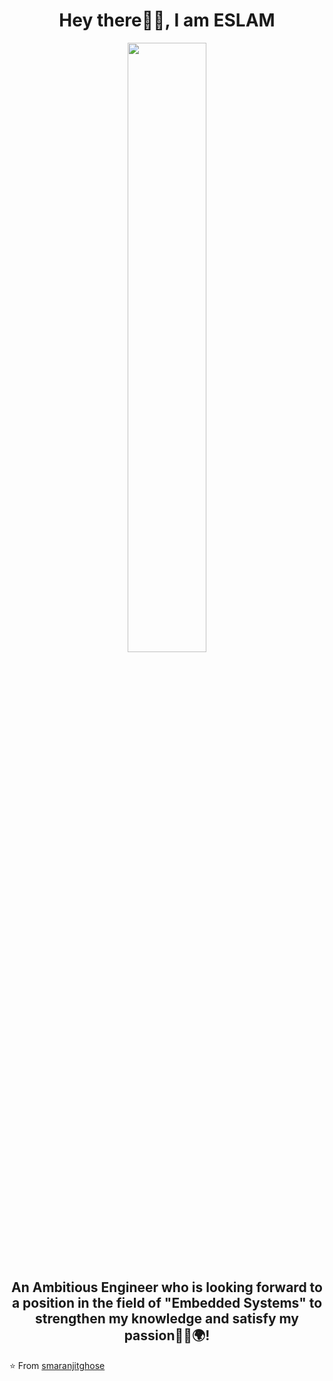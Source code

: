 <h1 align= "center"><b>Hey there🙋‍♂️, I am ESLAM </b></h1>
<p align="center"><img width=50% src="https://laurencteffeau.files.wordpress.com/2020/07/firecomputergliphy.gif?w=480&zoom=2"></p>
<h2 align= "center"><b>An Ambitious Engineer who is looking forward to a position in the field of "Embedded Systems" to strengthen
my knowledge and satisfy my passion🧠🤝🌍!</b></h2>

⭐️ From [smaranjitghose](https://github.com/smaranjitghose)

